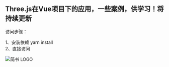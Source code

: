 ## Three.js在Vue项目下的应用，一些案例，供学习！将持续更新
访问步骤：  

1、安装依赖 yarn install  
2、直接访问

![简书 LOGO](https://zxb.qirenit.com:9900/share/img/941be9f0-5769-4c01-adb0-8ead2148800c.png)